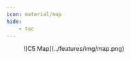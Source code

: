 ```yaml
---
icon: material/map
hide:
    - toc
---
```


<figure markdown>
![C5 Map](../features/img/map.png)
</figure>
